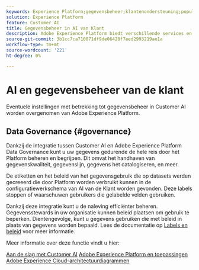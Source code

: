 ```yaml
---
keywords: Experience Platform;gegevensbeheer;klantenondersteuning;populaire onderwerpen
solution: Experience Platform
feature: Customer AI
title: Gegevensbeheer in AI van Klant
description: Adobe Experience Platform biedt verschillende services en tools waarmee u uw verzamelde ervaringsgegevens op een betrouwbare manier kunt beheren, zodat u aan uw bedrijfspraktijken, wettelijke verplichtingen en ontwikkelingsproces kunt voldoen.
source-git-commit: 3b1cc7ca710071df9de06428f7eed2993219ae1a
workflow-type: tm+mt
source-wordcount: '221'
ht-degree: 0%

---
```


# AI en gegevensbeheer van de klant

Eventuele instellingen met betrekking tot gegevensbeheer in Customer AI worden overgenomen van Adobe Experience Platform.

## Data Governance {#governance}

Dankzij de integratie tussen Customer AI en Adobe Experience Platform Data Governance kunt u uw gegevens gedurende de hele reis door het Platform beheren en begrijpen. Dit omvat het handhaven van gegevenskwaliteit, gegevenslijn, gegevens het catalogiseren, en meer.

De etiketten en het beleid van het gegevensgebruik die op datasets werden gecreeerd die door Platform worden verbruikt kunnen in de configuratiewerkschema van AI van de Klant worden gevonden. Deze labels stoppen of waarschuwen gebruikers die gelabelde velden gebruiken.

Dankzij deze integratie kunt u de naleving efficiënter beheren. Gegevensstewards in uw organisatie kunnen beleid plaatsen om gebruik te beperken. Dientengevolge, kunt u gegevens gebruiken die met beleid in plaats van gegevens worden bepaald. Lees de documentatie op [Labels en beleid](https://experienceleague.adobe.com/docs/analytics-platform/using/cja-dataviews/data-governance.html) voor meer informatie.

Meer informatie over deze functie vindt u hier:

[Aan de slag met Customer AI](../../customer-ai/getting-started.md)
[Adobe Experience Platform en toepassingen](https://experienceleague.adobe.com/docs/blueprints-learn/architecture/architecture-overview/platform-applications.html)
[Adobe Experience Cloud-architectuurdiagrammen](https://experienceleague.adobe.com/docs/blueprints-learn/architecture/architecture-overview/experience-cloud.html)
